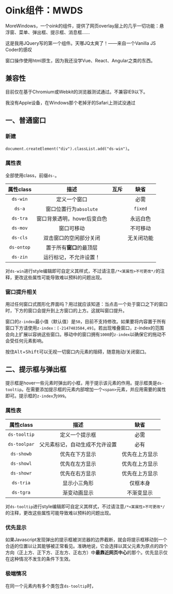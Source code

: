 # Oink组件：MWDS

MoreWindows，一个oink的组件，提供了网页overlay层上的几乎一切功能：悬浮窗、菜单、弹出框、提示框、消息框……

这是我用JQuery写的第一个组件。天哪JQ太爽了！——来自一个Vanilla JS Coder的感叹

窗口操作使用html原生，因为我还没学Vue、React、Angular之类的东西。

## 兼容性

目前仅在基于Chromium或Webkit的浏览器测试通过。不兼容IE9以下。

我没有Apple设备，在Windows那个老掉牙的Safari上测试没通过

## 一、普通窗口

### 新建

`document.createElement("div").classList.add("ds-win")`。

### 属性表

全部使用class，前缀`ds-`。

| 属性class  |            描述             | 互斥 |    缺省    |
| :--------: | :-------------------------: | :--: | :--------: |
|  `ds-win`  |        定义一个窗口         |      |    必需    |
|   `ds-a`   |   窗口位置行为`absolute`    |      |  `fixed`   |
|  `ds-tra`  | 窗口背景透明，hover后变白色 |      |  永远白色  |
|  `ds-mov`  |         窗口可移动          |      |  不可移动  |
|  `ds-cls`  |   双击窗口的空闲部分关闭    |      | 无关闭功能 |
| `ds-ontop` |  置于所有**窗口**的最顶层   |      |            |
|  `ds-zin`  |   运行标记，不允许设置！    |      |            |

对`ds-win`进行style编辑即可自定义其样式，不过请注意`/*<某属性>不可更改*/`的注释，更改这些属性可能导致难以预料的问题出现。

### 窗口提升相关

用过任何窗口式图形化界面吗？用过就应该知道：当点击一个处于窗口之下的窗口时，下方的窗口会提升到上方窗口的上方。这就叫窗口提升。

窗口的`z-index`最小值（默认值）是`50`，目前不支持修改。如果要将内容置于所有窗口下方请使用`z-index：[-2147483584,49]`。若出现堆叠窗口，z-index的范围会向上扩展以容纳这些窗口。移动中的窗口拥有`1000`的`z-index`以确保它的拖动不会受任何元素影响。

按住<kbd>Alt</kbd>+<kbd>Shift</kbd>可以无视一切窗口内元素的阻碍，随意拖动/关闭窗口。

## 二、提示框与弹出框

提示框是hover一些元素时弹出的小框，用于提示该元素的作用。提示框类是`ds-tooltip`。在需要添加提示框的元素内部增加一个`<span>`元素，并应用需要的属性即可。提示框的`z-index`为`999`。

### 属性表

|  属性class   |              描述              |      缺省      |
| :----------: | :----------------------------: | :------------: |
| `ds-tooltip` |         定义一个提示框         |      必需      |
| `ds-toolpar` | 父元素标记，自动生成不允许设置 |      必有      |
|  `ds-showb`  |         优先在下方显示         | 优先在上方显示 |
|  `ds-showl`  |         优先在左方显示         | 优先在上方显示 |
|  `ds-showr`  |         优先在右方显示         | 优先在上方显示 |
|  `ds-tria`   |          显示小三角形          |    仅框本身    |
|  `ds-tgra`   |          渐变动画显示          |   不渐变显示   |

对`ds-tooltip`进行style编辑即可自定义其样式，不过请注意`/*<某属性>不可更改*/`的注释，更改这些属性可能导致难以预料的问题出现。

### 优先显示

如果Javascript发现弹出的提示框被浏览器的边界截断，就会将提示框移动到一个合适的位置以让其能够被正常看见。准确地说，它会选择以其父元素为原点的四个方向（正上方、正下方、正左方、正右方）中**最靠近网页中心**的那个。优先显示仅在这种情况不发生的条件下生效。

### 极端情况

在同一个元素内有多个类包含`ds-tooltip`时，